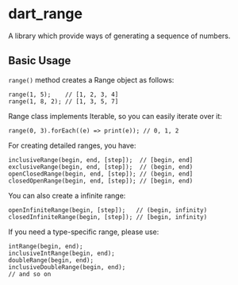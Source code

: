 # dart_range

A library which provide ways of generating a sequence of numbers.

## Basic Usage

`range()` method creates a Range object as follows:

    range(1, 5);    // [1, 2, 3, 4]
    range(1, 8, 2); // [1, 3, 5, 7]

Range class implements Iterable, so you can easily iterate over it:

    range(0, 3).forEach((e) => print(e)); // 0, 1, 2

For creating detailed ranges, you have:

    inclusiveRange(begin, end, [step]);  // [begin, end]
    exclusiveRange(begin, end, [step]);  // (begin, end)
    openClosedRange(begin, end, [step]); // (begin, end]
    closedOpenRange(begin, end, [step]); // [begin, end)

You can also create a infinite range:

    openInfiniteRange(begin, [step]);   // (begin, infinity)
    closedInfiniteRange(begin, [step]); // [begin, infinity)

If you need a type-specific range, please use:

    intRange(begin, end);
    inclusiveIntRange(begin, end);
    doubleRange(begin, end);
    inclusiveDoubleRange(begin, end);
    // and so on

